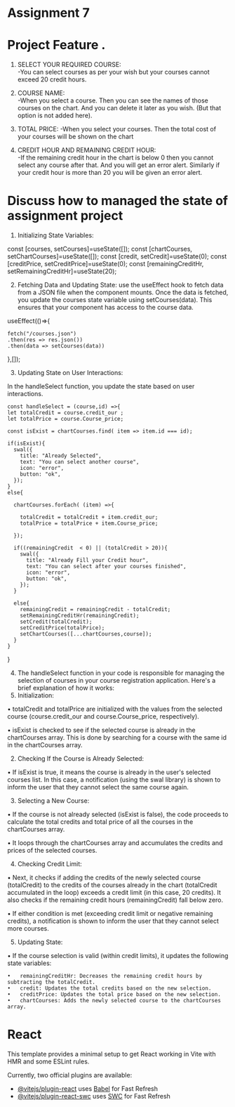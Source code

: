 # Assignment 7

# Project Feature .
 1. SELECT YOUR REQUIRED COURSE:   
-You can select courses as per your wish but your courses cannot exceed 20 credit hours.

 2. COURSE NAME:  
-When you select a course. Then you can see the names of those courses on the chart. And you can delete it later as you wish. (But that option is not added here).

 3. TOTAL PRICE: 
-When you select your courses. Then the total cost of your courses will be shown on the chart

 4. CREDIT HOUR AND REMAINING CREDIT HOUR:  
-If the remaining credit hour in the chart is below 0 then you cannot select any course after that. And you will get an error alert. Similarly if your credit hour is more than 20 you will be given an error alert.

# Discuss how to managed the state of assignment project

1. Initializing State Variables:

    
  const [courses, setCourses]=useState([]);
  const [chartCourses, setChartCourses]=useState([]);
  const [credit, setCredit]=useState(0);
  const [creditPrice, setCreditPrice]=useState(0);
  const [remainingCreditHr, setRemainingCreditHr]=useState(20);
     


2. Fetching Data and Updating State:
use the useEffect hook to fetch data from a JSON file when the component mounts. Once the data is fetched, you update the courses state variable using setCourses(data). This ensures that your component has access to the course data.

useEffect(()=>{

    fetch("/courses.json")
    .then(res => res.json())
    .then(data => setCourses(data))
  },[]);




3. Updating State on User Interactions:

In the handleSelect function, you update the state based on user interactions.

    
    const handleSelect = (course,id) =>{
    let totalCredit = course.credit_our ;
    let totalPrice = course.Course_price;
    
    const isExist = chartCourses.find( item => item.id === id);

    if(isExist){
      swal({
        title: "Already Selected",
        text: "You can select another course",
        icon: "error",
        button: "ok",
      });
    }
    else{  

      chartCourses.forEach( (item) =>{

        totalCredit = totalCredit + item.credit_our;
        totalPrice = totalPrice + item.Course_price;
 
      });

      if((remainingCredit  < 0) || (totalCredit > 20)){
        swal({
          title: "Already Fill your Credit hour",
          text: "You can select after your courses finished",
          icon: "error",
          button: "ok",
        });
      }

      else{
        remainingCredit = remainingCredit - totalCredit;
        setRemainingCreditHr(remainingCredit); 
        setCredit(totalCredit);
        setCreditPrice(totalPrice);
        setChartCourses([...chartCourses,course]);
      }
    }
  }




4. The handleSelect function in your code is responsible for managing the selection of courses in your course registration application. Here's a brief explanation of how it works:
1.	Initialization:

•	totalCredit and totalPrice are initialized with the values from the selected course (course.credit_our and course.Course_price, respectively).

•	isExist is checked to see if the selected course is already in the chartCourses array. This is done by searching for a course with the same id in the chartCourses array.

2.	Checking If the Course is Already Selected:

•	If isExist is true, it means the course is already in the user's selected courses list. In this case, a notification (using the swal library) is shown to inform the user that they cannot select the same course again.

3.	Selecting a New Course:

•	If the course is not already selected (isExist is false), the code proceeds to calculate the total credits and total price of all the courses in the chartCourses array.

•	It loops through the chartCourses array and accumulates the credits and prices of the selected courses.

4.	Checking Credit Limit:

•	Next, it checks if adding the credits of the newly selected course (totalCredit) to the credits of the courses already in the chart (totalCredit accumulated in the loop) exceeds a credit limit (in this case, 20 credits). It also checks if the remaining credit hours (remainingCredit) fall below zero.

•	If either condition is met (exceeding credit limit or negative remaining credits), a notification is shown to inform the user that they cannot select more courses.

5.	Updating State:

•	If the course selection is valid (within credit limits), it updates the following state variables:

    •	remainingCreditHr: Decreases the remaining credit hours by subtracting the totalCredit.
    •	credit: Updates the total credits based on the new selection.
    •	creditPrice: Updates the total price based on the new selection.
    •	chartCourses: Adds the newly selected course to the chartCourses array.
     



# React
This template provides a minimal setup to get React working in Vite with HMR and some ESLint rules.

Currently, two official plugins are available:

- [@vitejs/plugin-react](https://github.com/vitejs/vite-plugin-react/blob/main/packages/plugin-react/README.md) uses [Babel](https://babeljs.io/) for Fast Refresh
- [@vitejs/plugin-react-swc](https://github.com/vitejs/vite-plugin-react-swc) uses [SWC](https://swc.rs/) for Fast Refresh
